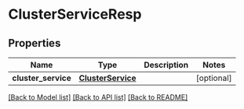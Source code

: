 # ClusterServiceResp

## Properties
Name | Type | Description | Notes
------------ | ------------- | ------------- | -------------
**cluster_service** | [**ClusterService**](ClusterService.md) |  | [optional] 

[[Back to Model list]](../README.md#documentation-for-models) [[Back to API list]](../README.md#documentation-for-api-endpoints) [[Back to README]](../README.md)


